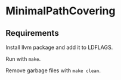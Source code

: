 # MinimalPathCovering

## Requirements
Install llvm package and add it to LDFLAGS.

Run with `make`.

Remove garbage files with `make clean`.
